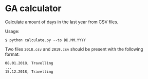 # GA calculator

Calculate amount of days in the last year from CSV files.

Usage:

    $ python calculate.py --to DD.MM.YYYY

Two files `2018.csv` and `2019.csv` should be present with the following format:

    08.01.2018, Travelling
    ...
    15.12.2018, Travelling


